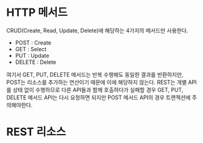 
# HTTP 메서드
CRUD(Create, Read, Update, Delete)에 해당하는 4가지의 메서드만 사용한다.

- POST : Create
- GET : Select
- PUT : Update
- DELETE : Delete

여기서 GET, PUT, DELETE 메서드는 반복 수행해도 동일한 결과를 반환하지만, POST는 리소스를 추가하는 연산이기 때문에 이에 해당하지 않는다. REST는 개별 API를 상태 없이 수행하므로 다른 API들과 함께 호출하다가 실패할 경우 GET, PUT, DELETE 메서드 API는 다시 요청하면 되지만 POST 메서드 API의 경우 트랜젝션에 주의해야한다.

# REST 리소스

